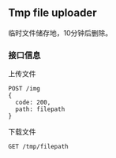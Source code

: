 ## Tmp file uploader

临时文件储存地，10分钟后删除。

### 接口信息

上传文件

```
POST /img
{
  code: 200,
  path: filepath
}
```

下载文件
```
GET /tmp/filepath
```
